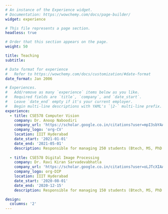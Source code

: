 ```yaml
---
# An instance of the Experience widget.
# Documentation: https://wowchemy.com/docs/page-builder/
widget: experience

# This file represents a page section.
headless: true

# Order that this section appears on the page.
weight: 50

title: Teaching
subtitle:

# Date format for experience
#   Refer to https://wowchemy.com/docs/customization/#date-format
date_format: Jan 2006

# Experiences.
#   Add/remove as many `experience` items below as you like.
#   Required fields are `title`, `company`, and `date_start`.
#   Leave `date_end` empty if it's your current employer.
#   Begin multi-line descriptions with YAML's `|2-` multi-line prefix.
experience:
  - title: CSE578 Computer Vision
    company: Dr. Anoop Naboodiri
    company_url: 'https://scholar.google.co.in/citations?user=mpI3sbYAAAAJ&hl=en'
    company_logo: 'org-CV'
    location: IIIT Hyderabad
    date_start: '2021-01-01'
    date_end: '2021-05-01'
    description: Responsible for managing 250 students (Btech, MS, PhD backgrounds) and taking tutorials, quizzes, projects, assignment creation and evaluation.
        
  - title: CSE578 Digital Image Processing
    company: Dr. Ravi Kiran Sarvadevabhatla
    company_url: 'https://scholar.google.co.in/citations?user=oLJTcXIAAAAJ&hl=en'
    company_logo: org-DIP
    location: IIIT Hyderabad
    date_start: '2020-08-01'
    date_end: '2020-12-15'
    description: Responsible for managing 150 students (Btech, MS, PhD backgrounds) and taking tutorials, quizzes, projects, assignment creation and evaluation.

design:
  columns: '2'
---
```

